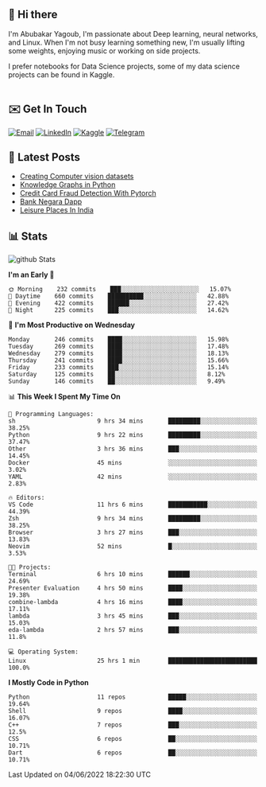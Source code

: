 ## 👋 Hi there

I'm Abubakar Yagoub, I'm passionate about Deep learning, neural networks, and
Linux. When I'm not busy learning something new, I'm usually lifting some
weights, enjoying music or working on side projects.

I prefer notebooks for Data Science projects, some of my data science projects
can be found in Kaggle. <br> <br>

## ✉️ Get In Touch

[![Email](https://img.shields.io/badge/Email-f1f1f1?style=for-the-badge&logo=gmail&logoColor=0f111a)](mailto:hi@blacksuan19.dev)
[![LinkedIn](https://img.shields.io/badge/LinkedIn-0077B5?style=for-the-badge&logo=linkedin&logoColor=white)](https://www.linkedin.com/in/blacksuan19/)
[![Kaggle](https://img.shields.io/badge/Kaggle-5acfff?style=for-the-badge&logo=kaggle&logoColor=white)](http://kaggle.com/abubakaryagob/)
[![Telegram](https://img.shields.io/badge/Telegram-2CA5E0?style=for-the-badge&logo=telegram&logoColor=white)](https://t.me/blacksuan19)

## 📩 Latest Posts

<!-- BLOG-POST-LIST:START -->
- [Creating Computer vision datasets](http://blacksuan19.dev/blog/creating-datasets/)
- [Knowledge Graphs in Python](http://blacksuan19.dev/projects/Knowledge_Graphs/)
- [Credit Card Fraud Detection With Pytorch](http://blacksuan19.dev/projects/credit-card-fraud-detection-with-pytorch/)
- [Bank Negara Dapp](http://blacksuan19.dev/projects/bank-negara/)
- [Leisure Places In India](http://blacksuan19.dev/projects/leisure-places-in-india/)
<!-- BLOG-POST-LIST:END -->

## 📊 Stats

![github Stats](https://github-readme-stats.vercel.app/api?username=blacksuan19&theme=github_dark&show_icons=true&count_private=true&custom_title=Github%20Stats&hide_border=true)

<!--START_SECTION:waka-->
**I'm an Early 🐤** 

```text
🌞 Morning    232 commits    ███░░░░░░░░░░░░░░░░░░░░░░   15.07% 
🌆 Daytime    660 commits    ██████████░░░░░░░░░░░░░░░   42.88% 
🌃 Evening    422 commits    ██████░░░░░░░░░░░░░░░░░░░   27.42% 
🌙 Night      225 commits    ███░░░░░░░░░░░░░░░░░░░░░░   14.62%

```
📅 **I'm Most Productive on Wednesday** 

```text
Monday       246 commits    ████░░░░░░░░░░░░░░░░░░░░░   15.98% 
Tuesday      269 commits    ████░░░░░░░░░░░░░░░░░░░░░   17.48% 
Wednesday    279 commits    ████░░░░░░░░░░░░░░░░░░░░░   18.13% 
Thursday     241 commits    ████░░░░░░░░░░░░░░░░░░░░░   15.66% 
Friday       233 commits    ███░░░░░░░░░░░░░░░░░░░░░░   15.14% 
Saturday     125 commits    ██░░░░░░░░░░░░░░░░░░░░░░░   8.12% 
Sunday       146 commits    ██░░░░░░░░░░░░░░░░░░░░░░░   9.49%

```


📊 **This Week I Spent My Time On** 

```text
💬 Programming Languages: 
sh                       9 hrs 34 mins       █████████░░░░░░░░░░░░░░░░   38.25% 
Python                   9 hrs 22 mins       █████████░░░░░░░░░░░░░░░░   37.47% 
Other                    3 hrs 36 mins       ███░░░░░░░░░░░░░░░░░░░░░░   14.45% 
Docker                   45 mins             ░░░░░░░░░░░░░░░░░░░░░░░░░   3.02% 
YAML                     42 mins             ░░░░░░░░░░░░░░░░░░░░░░░░░   2.83%

🔥 Editors: 
VS Code                  11 hrs 6 mins       ███████████░░░░░░░░░░░░░░   44.39% 
Zsh                      9 hrs 34 mins       █████████░░░░░░░░░░░░░░░░   38.25% 
Browser                  3 hrs 27 mins       ███░░░░░░░░░░░░░░░░░░░░░░   13.83% 
Neovim                   52 mins             █░░░░░░░░░░░░░░░░░░░░░░░░   3.53%

🐱‍💻 Projects: 
Terminal                 6 hrs 10 mins       ██████░░░░░░░░░░░░░░░░░░░   24.69% 
Presenter Evaluation     4 hrs 50 mins       ████░░░░░░░░░░░░░░░░░░░░░   19.38% 
combine-lambda           4 hrs 16 mins       ████░░░░░░░░░░░░░░░░░░░░░   17.11% 
lambda                   3 hrs 45 mins       ███░░░░░░░░░░░░░░░░░░░░░░   15.03% 
eda-lambda               2 hrs 57 mins       ███░░░░░░░░░░░░░░░░░░░░░░   11.8%

💻 Operating System: 
Linux                    25 hrs 1 min        █████████████████████████   100.0%

```

**I Mostly Code in Python** 

```text
Python                   11 repos            █████░░░░░░░░░░░░░░░░░░░░   19.64% 
Shell                    9 repos             ████░░░░░░░░░░░░░░░░░░░░░   16.07% 
C++                      7 repos             ███░░░░░░░░░░░░░░░░░░░░░░   12.5% 
CSS                      6 repos             ██░░░░░░░░░░░░░░░░░░░░░░░   10.71% 
Dart                     6 repos             ██░░░░░░░░░░░░░░░░░░░░░░░   10.71%

```



 Last Updated on 04/06/2022 18:22:30 UTC
<!--END_SECTION:waka-->
